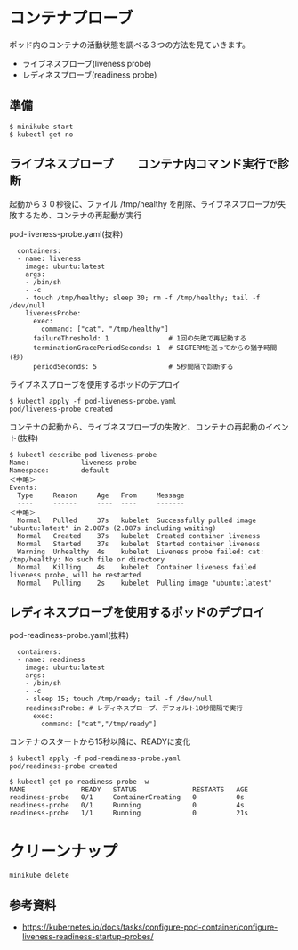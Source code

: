 # コンテナプローブ
ポッド内のコンテナの活動状態を調べる３つの方法を見ていきます。
- ライブネスプローブ(liveness probe)
- レディネスプローブ(readiness probe)


## 準備
```
$ minikube start
$ kubectl get no
```



## ライブネスプローブ　　コンテナ内コマンド実行で診断

起動から３０秒後に、ファイル /tmp/healthy を削除、ライブネスプローブが失敗するため、コンテナの再起動が実行

pod-liveness-probe.yaml(抜粋)
```
  containers:
  - name: liveness
    image: ubuntu:latest
    args:
    - /bin/sh
    - -c
    - touch /tmp/healthy; sleep 30; rm -f /tmp/healthy; tail -f /dev/null
    livenessProbe:
      exec:
        command: ["cat", "/tmp/healthy"]
      failureThreshold: 1               # 1回の失敗で再起動する
      terminationGracePeriodSeconds: 1  # SIGTERMを送ってからの猶予時間(秒)
      periodSeconds: 5                  # 5秒間隔で診断する
```


ライブネスプローブを使用するポッドのデプロイ
```
$ kubectl apply -f pod-liveness-probe.yaml
pod/liveness-probe created
```


コンテナの起動から、ライブネスプローブの失敗と、コンテナの再起動のイベント(抜粋)
```
$ kubectl describe pod liveness-probe
Name:             liveness-probe
Namespace:        default
＜中略＞
Events:
  Type     Reason     Age   From     Message
  ----     ------     ----  ----     -------
＜中略＞
  Normal   Pulled     37s   kubelet  Successfully pulled image "ubuntu:latest" in 2.087s (2.087s including waiting)
  Normal   Created    37s   kubelet  Created container liveness
  Normal   Started    37s   kubelet  Started container liveness
  Warning  Unhealthy  4s    kubelet  Liveness probe failed: cat: /tmp/healthy: No such file or directory
  Normal   Killing    4s    kubelet  Container liveness failed liveness probe, will be restarted
  Normal   Pulling    2s    kubelet  Pulling image "ubuntu:latest"
 ```


## レディネスプローブを使用するポッドのデプロイ

pod-readiness-probe.yaml(抜粋)
```
  containers:
  - name: readiness
    image: ubuntu:latest
    args:
    - /bin/sh
    - -c
    - sleep 15; touch /tmp/ready; tail -f /dev/null
    readinessProbe: # レディネスプローブ、デフォルト10秒間隔で実行
      exec:
        command: ["cat","/tmp/ready"]
```

コンテナのスタートから15秒以降に、READYに変化
```
$ kubectl apply -f pod-readiness-probe.yaml
pod/readiness-probe created

$ kubectl get po readiness-probe -w
NAME              READY   STATUS              RESTARTS   AGE
readiness-probe   0/1     ContainerCreating   0          0s
readiness-probe   0/1     Running             0          4s
readiness-probe   1/1     Running             0          21s
```  


# クリーンナップ
```
minikube delete
```

## 参考資料
- https://kubernetes.io/docs/tasks/configure-pod-container/configure-liveness-readiness-startup-probes/


